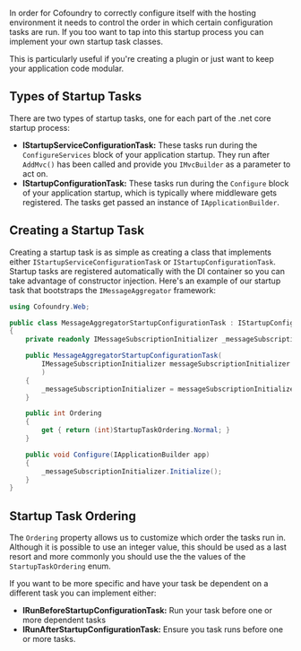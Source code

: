 ﻿In order for Cofoundry to correctly configure itself with the hosting environment it needs to control the order in which certain configuration tasks are run. If you too want to tap into this startup process you can implement your own startup task classes.

This is particularly useful if you're creating a plugin or just want to keep your application code modular.

## Types of Startup Tasks

There are two types of startup tasks, one for each part of the .net core startup process:

- **IStartupServiceConfigurationTask:** These tasks run during the `ConfigureServices` block of your application startup. They run after `AddMvc()` has been called and provide you `IMvcBuilder` as a parameter to act on.
- **IStartupConfigurationTask:** These tasks run during the `Configure` block of your application startup, which is typically where middleware gets registered. The tasks get passed an instance of `IApplicationBuilder`.


## Creating a Startup Task

Creating a startup task is as simple as creating a class that implements either `IStartupServiceConfigurationTask` or `IStartupConfigurationTask`. Startup tasks are registered automatically with the DI container so you can take advantage of constructor injection. Here's an example of our startup task that bootstraps the `IMessageAggregator` framework:

```csharp
using Cofoundry.Web;

public class MessageAggregatorStartupConfigurationTask : IStartupConfigurationTask
{
    private readonly IMessageSubscriptionInitializer _messageSubscriptionInitializer;

    public MessageAggregatorStartupConfigurationTask(
        IMessageSubscriptionInitializer messageSubscriptionInitializer
        )
    {
        _messageSubscriptionInitializer = messageSubscriptionInitializer;
    }

    public int Ordering
    {
        get { return (int)StartupTaskOrdering.Normal; }
    }

    public void Configure(IApplicationBuilder app)
    {
        _messageSubscriptionInitializer.Initialize();
    }
}
```

## Startup Task Ordering

The `Ordering` property allows us to customize which order the tasks run in. Although it is possible to use an integer value, this should be used as a last resort and more commonly you should use the the values of the `StartupTaskOrdering` enum.

If you want to be more specific and have your task be dependent on a different task you can implement either:

- **IRunBeforeStartupConfigurationTask:** Run your task before one or more dependent tasks
- **IRunAfterStartupConfigurationTask:** Ensure you task runs before one or more tasks.


